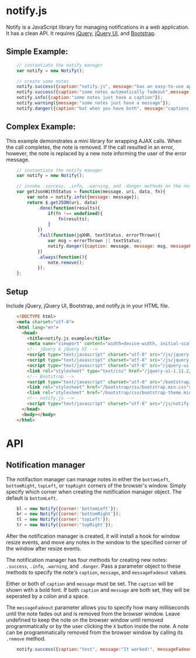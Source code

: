 # notify.js

Notify is a JavaScript library for managing notifications in a web
application. It has a clean API. It requires
[jQuery](http://jquery.com), [jQuery UI](http://jqueryui.com/), and
[Bootstrap](http://getbootstrap.com/javascript/).

## Simple Example:

```JavaScript
    // instantiate the notify manager
    var notify = new Notify();

    // create some notes
    notify.success({caption:"notify.js", message:"has an easy-to-use api"});
    notify.success({caption:"some notes automatically fadeout",message:"this one after 5 seconds", messageFadeout:5000});
    notify.info({caption:"some notes just have a caption"});
    notify.warning({message:"some notes just have a message"});
    notify.danger({caption:"but when you have both", message:"captions are bold and messages are regular fonts"});
```

## Complex Example:

This example demonstrates a mini library for wrapping AJAX calls. When
the call completes, the note is removed. If the call resulted in an
error, however, the note is replaced by a new note informing the user
of the error message.

```JavaScript
    // instantiate the notify manager
    var notify = new Notify();

    // invoke .success, .info, .warning, and .danger methods on the notification object:
    var getJsonWithStatus = function(message, uri, data, fn){
        var note = notify.info({message: message});
        return $.getJSON(uri, data)
            .done(function(results){
                if(fn !== undefined){
                    fn(results);
                }
            })
            .fail(function(jqXHR, textStatus, errorThrown){
                var msg = errorThrown || textStatus;
                notify.danger({caption: message, message: msg, messageFadeout: errorMessageTimeout});
            })
            .always(function(){
                note.remove();
            });
    };
```

## Setup

Include jQuery, jQuery UI, Bootstrap, and notify.js in your HTML file.

```HTML
    <!DOCTYPE html>
    <meta charset="utf-8">
    <html lang="en">
      <head>
        <title>notify.js example</title>
        <meta name="viewport" content="width=device-width, initial-scale=1">
        <!-- jQuery & jQuery UI -->
        <script type="text/javascript" charset="utf-8" src="/js/jquery-2.1.1.min.js"></script>
        <script type="text/javascript" charset="utf-8" src="/js/jquery.mousewheel.min.js"></script>
        <script type="text/javascript" charset="utf-8" src="/jquery-ui-1.11.2/jquery-ui.min.js"></script>
        <link rel="stylesheet" type="text/css" href="/jquery-ui-1.11.2/jquery-ui.min.css">
        <!-- Bootstrap -->
        <script type="text/javascript" charset="utf-8" src="/bootstrap/js/bootstrap.min.js"></script>
        <link rel="stylesheet" href="/bootstrap/css/bootstrap.min.css">
        <link rel="stylesheet" href="/bootstrap/css/bootstrap-theme.min.css">
        <!-- notify.js -->
        <script type="text/javascript" charset="utf-8" src="/js/notify.js"></script>
      </head>
      <body></body>
    </html>
```

# API

## Notification manager

The notifaction manager can manage notes in either the `bottomLeft`,
`bottomRight`, `topLeft`, or `topRight` corners of the browser's
window. Simply specify which corner when creating the notification
manager object. The default is `bottomLeft`.

```JavaScript
    bl = new Notify({corner:'bottomLeft'});
    br = new Notify({corner:'bottomRight'});
    tl = new Notify({corner:'topLeft'});
    tr = new Notify({corner:'topRight'});
```

After the notification manager is created, it will install a hook for
window resize events, and move any notes in the window to the
specified corner of the window after resize events.

The notification manager has four methods for creating new notes:
`.success`, `.info`, `.warning`, and `.danger`. Pass a parameter
object to these methods to specify the note's `caption`, `message`,
and `messageFadeout` values.

Either or both of `caption` and `message` must be set. The `caption`
will be shown with a bold font. If both `caption` and `message` are
both set, they will be seperated by a colon and a space.

The `messageFadeout` parameter allows you to specify how many
milliseconds until the note fades out and is removed from the browser
window. Leave undefined to keep the note on the browser window until
removed programmatically or by the user clicking the `X` button inside
the note. A note can be programmatically removed from the browser window
by calling its `.remove` method.

```JavaScript
    notify.success({caption:"test", message:"It worked!", messageFadeout:3000});
```
